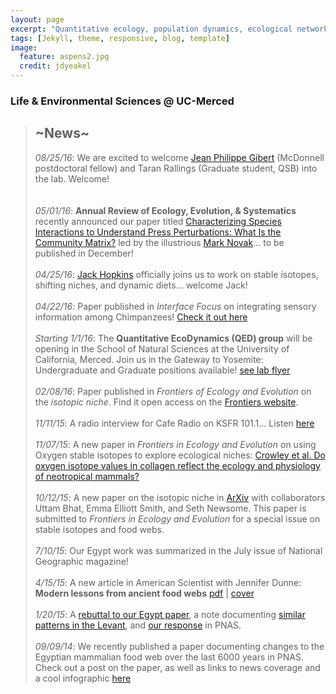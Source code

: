 ```yaml
---
layout: page
excerpt: "Quantitative ecology, population dynamics, ecological networks"
tags: [Jekyll, theme, responsive, blog, template]
image:
  feature: aspens2.jpg
  credit: jdyeakel
---
```


<!-- <span style="font-size:1em;">School of Natural Sciences @ UC-Merced</span> --> 

### Life & Environmental Sciences @ UC-Merced

> ## ~News~   
> *08/25/16*: We are excited to welcome [Jean Philippe Gibert](http://jeanpgibert.weebly.com) (McDonnell postdoctoral fellow) and Taran Rallings (Graduate student, QSB) into the lab. Welcome!  
> <br>   
> *05/01/16*: **Annual Review of Ecology, Evolution, & Systematics** recently announced our paper titled [Characterizing Species Interactions to Understand Press Perturbations: What Is the Community Matrix?](http://www.annualreviews.org/doi/abs/10.1146/annurev-ecolsys-032416-010215) led by the illustrious [Mark Novak](http://people.oregonstate.edu/~novakm/)... to be published in December! 
> <br>  
> *04/25/16*: [Jack Hopkins](http://jackhopkinswildlife.com) officially joins us to work on stable isotopes, shifting niches, and dynamic diets... welcome Jack!
> <br>  
> *04/22/16*: Paper published in *Interface Focus* on integrating sensory information among Chimpanzees! [Check it out here](http://rsfs.royalsocietypublishing.org/content/6/3/20160001)
> <br>  
> *Starting 1/1/16*: The **Quantitative EcoDynamics (QED) group** will be opening in the School of Natural Sciences at the University of California, Merced. Join us in the Gateway to Yosemite: Undergraduate and Graduate positions available! [see lab flyer](http://jdyeakel.github.io/pdfs/YeakelLabFlyer.pdf)
> <br>   
> *02/08/16*: Paper published in *Frontiers of Ecology and Evolution* on the *isotopic niche*. Find it open access on the [Frontiers website](http://journal.frontiersin.org/article/10.3389/fevo.2016.00001/full). 
> <br>   
> *11/11/15*: A radio interview for Cafe Radio on KSFR 101.1... Listen [here](http://jdyeakel.github.io/media/Yeakel_RadioCafe.mp3)
> <br>   
> *11/07/15*: A new paper in *Frontiers in Ecology and Evolution* on using Oxygen stable isotopes to explore ecological niches: [Crowley et al. Do oxygen isotope values in collagen reflect the ecology and physiology of neotropical mammals?](http://journal.frontiersin.org/article/10.3389/fevo.2015.00127/abstract) 
> <br>   
> *10/12/15*: A new paper on the isotopic niche in [ArXiv](http://arxiv.org/abs/1510.00767) with collaborators Uttam Bhat, Emma Elliott Smith, and Seth Newsome. This paper is submitted to *Frontiers in Ecology and Evolution* for a special issue on stable isotopes and food webs.
> <br>   
> *7/10/15*: Our Egypt work was summarized in the July issue of National Geographic magazine!
> <br>   
> *4/15/15*: A new article in American Scientist with Jennifer Dunne: **Modern lessons from ancient food webs** [pdf](http://jdyeakel.github.io/pdfs/2015-05Yeakel.pdf) | [cover](http://www.americanscientist.org/Libraries/images/20154614224311023-2015-05Cover.jpg)
> <br>   
> *1/20/15*: A [rebuttal to our Egypt paper](http://www.pnas.org/content/112/3/E239.extract.html?etoc), a note documenting [similar patterns in the Levant](http://www.pnas.org/content/112/3/E238.extract.html?etoc), and [our response](http://www.pnas.org/content/112/3/E240.extract.html?etoc) in PNAS.
> <br>   
> *09/09/14*: We recently published a paper documenting changes to the Egyptian mammalian food web over the last 6000 years in PNAS. Check out a post on the paper, as well as links to news coverage and a cool infographic [here](/posts/collapse-of-an-ancient-egyptian-food-web-in-pnas)

<!---
<span style="font-size:2em;">Greetings</span> my name is Justin Yeakel and I am currently an Omidyar postdoctoral fellow at the [Santa Fe Institute](http://www.santafe.edu) in Santa Fe, New Mexico.
My wife and I moved to Santa Fe during the summer of 2014 after having spent two years as a postdoctoral fellow at Simon Fraser University with [Dr. Jon Moore](http://moorelab.wix.com/moorelab) studying the impact of watershed structure on the population dynamics of freshwater animals.
At the Santa Fe Institute, I am exploring how different spatial structures impact consumer-resource relationships, and how these constraints trickle-up to impact the structure of biological communities.
In addition, I am currently building theoretical models of niche evolution, as well as developing methods to inform models of niche use from stable isotopic data.
These different approachs are meant to inform our understanding of the underlying constraints driving resource-use at the individual, species, and community levels.
-->
